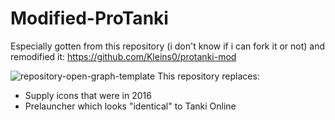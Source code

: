 # Modified-ProTanki
Especially gotten from this repository (i don't know if i can fork it or not) and remodified it: https://github.com/Kleins0/protanki-mod

![repository-open-graph-template](https://user-images.githubusercontent.com/113231787/213106117-bb2c8fa8-4427-46d8-a5ba-eca84d6250aa.png)
This repository replaces:
+ Supply icons that were in 2016
+ Prelauncher which looks "identical" to Tanki Online
